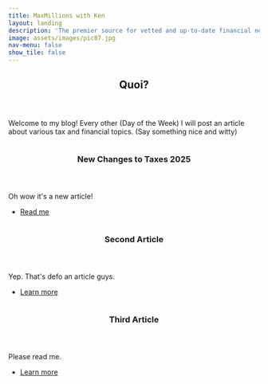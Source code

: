 ```yaml
---
title: MaxMillions with Ken
layout: landing
description: 'The premier source for vetted and up-to-date financial news'
image: assets/images/pic07.jpg
nav-menu: false
show_tile: false
---
```


<!-- Main -->
<div id="main">

<!-- One -->
<section id="one">
	<div class="inner">
		<header class="major">
			<h2>Quoi?</h2>
		</header>
		<p>Welcome to my blog! Every other (Day of the Week) I will post an article about various tax and financial topics. (Say something nice and witty)</p>
	</div>
</section>

<!-- Two -->
<section id="two" class="spotlights">
	<section>
		<a href="_posts/2025-01-05-tax-season.md" class="image">
			<img src="assets/images/pic06.jpg" alt="" data-position="center center" />
		</a>
		<div class="content">
			<div class="inner">
				<header class="major">
					<h3>New Changes to Taxes 2025</h3>
				</header>
				<p>Oh wow it's a new article!</p>
				<ul class="actions">
					<li><a href="_posts/2025-01-05-tax-season.html" class="button">Read me</a></li>
				</ul>
			</div>
		</div>
	</section>
	<section>
		<a href="generic.html" class="image">
			<img src="{% link assets/images/pic09.jpg %}" alt="" data-position="top center" />
		</a>
		<div class="content">
			<div class="inner">
				<header class="major">
					<h3>Second Article</h3>
				</header>
				<p>Yep. That's defo an article guys.</p>
				<ul class="actions">
					<li><a href="generic.html" class="button">Learn more</a></li>
				</ul>
			</div>
		</div>
	</section>
	<section>
		<a href="generic.html" class="image">
			<img src="{% link assets/images/pic10.jpg %}" alt="" data-position="25% 25%" />
		</a>
		<div class="content">
			<div class="inner">
				<header class="major">
					<h3>Third Article</h3>
				</header>
				<p>Please read me.</p>
				<ul class="actions">
					<li><a href="generic.html" class="button">Learn more</a></li>
				</ul>
			</div>
		</div>
	</section>
</section>

</div>
